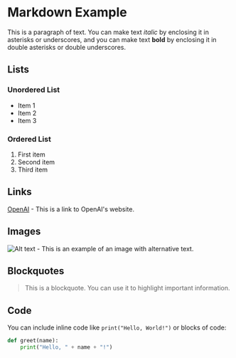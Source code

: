 # Markdown Example

This is a paragraph of text. You can make text *italic* by enclosing it in asterisks or underscores, and you can make text **bold** by enclosing it in double asterisks or double underscores.

## Lists

### Unordered List
- Item 1
- Item 2
- Item 3

### Ordered List
1. First item
2. Second item
3. Third item

## Links

[OpenAI](https://openai.com) - This is a link to OpenAI's website.

## Images

![Alt text](https://via.placeholder.com/150) - This is an example of an image with alternative text.

## Blockquotes

> This is a blockquote. You can use it to highlight important information.

## Code

You can include inline code like `print("Hello, World!")` or blocks of code:

```python
def greet(name):
    print("Hello, " + name + "!")
